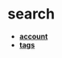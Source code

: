 <!-- generated by markdown-notes-tree -->

# search

<!-- optional markdown-notes-tree directory description starts here -->

<!-- optional markdown-notes-tree directory description ends here -->

- [**account**](account)
- [**tags**](tags)
